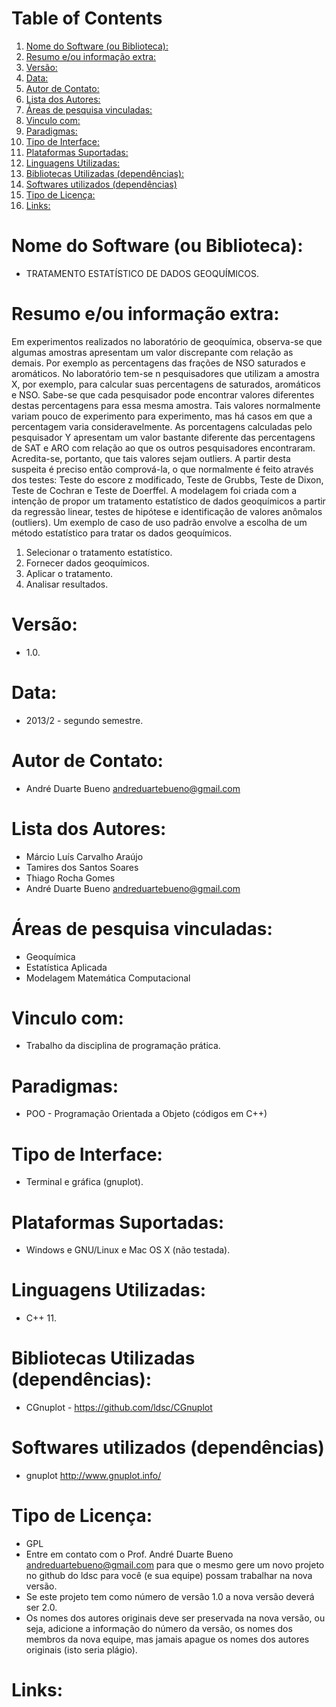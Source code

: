 
# Table of Contents

1.  [Nome do Software (ou Biblioteca):](#org4a9ffc9)
2.  [Resumo e/ou informação extra:](#org7edc9fc)
3.  [Versão:](#org84d961d)
4.  [Data:](#org8335c69)
5.  [Autor de Contato:](#org99dcf16)
6.  [Lista dos Autores:](#orga8cae37)
7.  [Áreas de pesquisa vinculadas:](#org1df3551)
8.  [Vinculo com:](#orgd4c203f)
9.  [Paradigmas:](#org929265d)
10. [Tipo de Interface:](#org03eb3d0)
11. [Plataformas Suportadas:](#orgebfe9ce)
12. [Linguagens Utilizadas:](#orgf4d6643)
13. [Bibliotecas Utilizadas (dependências):](#org9f218d6)
14. [Softwares utilizados (dependências)](#org9a0c2a7)
15. [Tipo de Licença:](#org3438a1c)
16. [Links:](#org311f01b)


<a id="org4a9ffc9"></a>

# Nome do Software (ou Biblioteca):

-   TRATAMENTO ESTATÍSTICO DE DADOS GEOQUÍMICOS.


<a id="org7edc9fc"></a>

# Resumo e/ou informação extra:

Em experimentos realizados no laboratório de geoquímica, observa-se que algumas amostras apresentam um valor discrepante com relação as demais.
Por exemplo as percentagens das frações de NSO saturados e aromáticos.
No laboratório tem-se n pesquisadores que utilizam a amostra X, por exemplo, para calcular suas percentagens de saturados, aromáticos e NSO. Sabe-se que cada pesquisador pode encontrar valores diferentes destas percentagens para essa mesma amostra. Tais valores normalmente variam pouco de experimento para experimento, mas há casos em que a percentagem varia consideravelmente. As porcentagens calculadas pelo pesquisador Y apresentam um valor bastante diferente das percentagens de SAT e ARO com relação ao que os outros pesquisadores encontraram. Acredita-se, portanto, que tais valores sejam outliers. A partir desta suspeita é preciso então comprová-la, o que normalmente é feito através dos testes: Teste do escore z modificado, Teste de Grubbs, Teste de Dixon, Teste de Cochran e Teste de Doerffel.
A modelagem foi criada com a intenção de propor um tratamento estatístico de dados geoquímicos a partir da regressão linear, testes de hipótese e identificação de valores anômalos (outliers).
Um exemplo de caso de uso padrão envolve a escolha de um método estatístico para tratar os dados geoquímicos.

1.  Selecionar o tratamento estatístico.
2.  Fornecer dados geoquímicos.
3.  Aplicar o tratamento.
4.  Analisar resultados.


<a id="org84d961d"></a>

# Versão:

-   1.0.


<a id="org8335c69"></a>

# Data:

-   2013/2 - segundo semestre.


<a id="org99dcf16"></a>

# Autor de Contato:

-   André Duarte Bueno <andreduartebueno@gmail.com>


<a id="orga8cae37"></a>

# Lista dos Autores:

-   Márcio Luís Carvalho Araújo
-   Tamires dos Santos Soares
-   Thiago Rocha Gomes
-   André Duarte Bueno <andreduartebueno@gmail.com>


<a id="org1df3551"></a>

# Áreas de pesquisa vinculadas:

-   Geoquímica
-   Estatística Aplicada
-   Modelagem Matemática Computacional


<a id="orgd4c203f"></a>

# Vinculo com:

-   Trabalho da disciplina de programação prática.


<a id="org929265d"></a>

# Paradigmas:

-   POO - Programação Orientada a Objeto (códigos em C++)


<a id="org03eb3d0"></a>

# Tipo de Interface:

-   Terminal e gráfica (gnuplot).


<a id="orgebfe9ce"></a>

# Plataformas Suportadas:

-   Windows e GNU/Linux e Mac OS X (não testada).


<a id="orgf4d6643"></a>

# Linguagens Utilizadas:

-   C++ 11.


<a id="org9f218d6"></a>

# Bibliotecas Utilizadas (dependências):

-   CGnuplot - <https://github.com/ldsc/CGnuplot>


<a id="org9a0c2a7"></a>

# Softwares utilizados (dependências)

-   gnuplot <http://www.gnuplot.info/>


<a id="org3438a1c"></a>

# Tipo de Licença:

-   GPL
-   Entre em contato com o Prof. André Duarte Bueno
    andreduartebueno@gmail.com
    para que o mesmo gere um novo projeto no github do ldsc para você (e sua equipe) possam trabalhar na nova versão.
-   Se este projeto tem como número de versão 1.0 a nova versão deverá ser 2.0.
-   Os nomes dos autores originais deve ser preservada na nova versão, ou seja, adicione a informação do número da versão, os nomes dos membros da nova equipe, mas jamais apague os nomes dos autores originais (isto seria plágio).


<a id="org311f01b"></a>

# Links:

